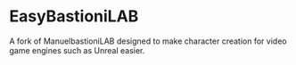 # EasyBastioniLAB
A fork of ManuelbastioniLAB designed to make character creation for video game engines such as Unreal easier.
